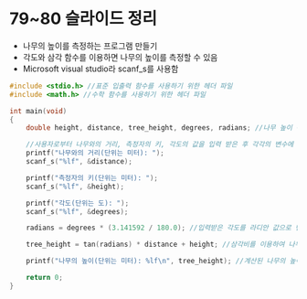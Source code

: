 # 79~80 슬라이드 정리
- 나무의 높이를 측정하는 프로그램 만들기
- 각도와 삼각 함수를 이용하면 나무의 높이를 측정할 수 있음
- Microsoft visual studio라 scanf_s를 사용함
```c
#include <stdio.h> //표준 입출력 함수를 사용하기 위한 헤더 파일
#include <math.h> //수학 함수를 사용하기 위한 헤더 파일

int main(void)
{
    double height, distance, tree_height, degrees, radians; //나무 높이 측정을 위한 정보들을 저장하는 변수

    //사용자로부터 나무와의 거리, 측정자의 키, 각도의 값을 입력 받은 후 각각의 변수에 저장
    printf("나무와의 거리(단위는 미터): ");
    scanf_s("%lf", &distance);

    printf("측정자의 키(단위는 미터): ");
    scanf_s("%lf", &height);

    printf("각도(단위는 도): ");
    scanf_s("%lf", &degrees);

    radians = degrees * (3.141592 / 180.0); //입력받은 각도를 라디안 값으로 변환

    tree_height = tan(radians) * distance + height; //삼각비를 이용하여 나무의 높이 계산

    printf("나무의 높이(단위는 미터): %lf\n", tree_height); //계산된 나무의 높이 출력

    return 0;
}
```
